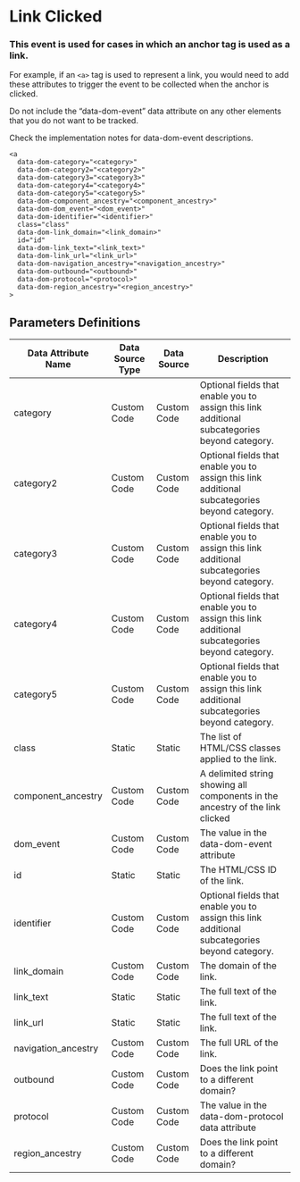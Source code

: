 # Link Clicked

### This event is used for cases in which an anchor tag is used as a link.

For example, if an `<a>` tag is used to represent a  link, you would need to add these attributes to trigger the event to be collected when the anchor is clicked.

Do not include the “data-dom-event” data attribute on any other elements that you do not want to be tracked.

Check the implementation notes for data-dom-event descriptions.
```
<a
  data-dom-category="<category>"
  data-dom-category2="<category2>"
  data-dom-category3="<category3>"
  data-dom-category4="<category4>"
  data-dom-category5="<category5>"
  data-dom-component_ancestry="<component_ancestry>"
  data-dom-dom_event="<dom_event>"
  data-dom-identifier="<identifier>"
  class="class"
  data-dom-link_domain="<link_domain>"
  id="id"
  data-dom-link_text="<link_text>"
  data-dom-link_url="<link_url>"
  data-dom-navigation_ancestry="<navigation_ancestry>"
  data-dom-outbound="<outbound>"
  data-dom-protocol="<protocol>"
  data-dom-region_ancestry="<region_ancestry>"
>
```

## Parameters Definitions

|Data Attribute Name|Data Source Type|Data Source|Description|
| --- | --- | --- | --- |
|category|Custom Code|Custom Code|Optional fields that enable you to assign this link additional subcategories beyond category.|
|category2|Custom Code|Custom Code|Optional fields that enable you to assign this link additional subcategories beyond category.|
|category3|Custom Code|Custom Code|Optional fields that enable you to assign this link additional subcategories beyond category.|
|category4|Custom Code|Custom Code|Optional fields that enable you to assign this link additional subcategories beyond category.|
|category5|Custom Code|Custom Code|Optional fields that enable you to assign this link additional subcategories beyond category.|
|class|Static|Static|The list of HTML\/CSS classes applied to the link.|
|component_ancestry|Custom Code|Custom Code|A delimited string showing all components in the ancestry of the link clicked|
|dom_event|Custom Code|Custom Code|The value in the data-dom-event attribute|
|id|Static|Static|The HTML\/CSS ID of the link.|
|identifier|Custom Code|Custom Code|Optional fields that enable you to assign this link additional subcategories beyond category.|
|link_domain|Custom Code|Custom Code|The domain of the link.|
|link_text|Static|Static|The full text of the link.|
|link_url|Static|Static|The full text of the link.|
|navigation_ancestry|Custom Code|Custom Code|The full URL of the link.|
|outbound|Custom Code|Custom Code|Does the link point to a different domain?|
|protocol|Custom Code|Custom Code|The value in the data-dom-protocol data attribute|
|region_ancestry|Custom Code|Custom Code|Does the link point to a different domain?|



